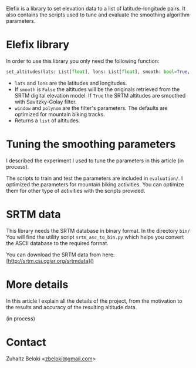 Elefix is a library to set elevation data to a list of latitude-longitude pairs. It also contains the scripts used to tune and evaluate the smoothing algorithm parameters. 


# Elefix library

In order to use this library you only need the following function:

```python
set_altitudes(lats: List[float], lons: List[float], smooth: bool=True, window: int=151, polynom: int=2) -> List[float]
```

- `lats` and `lons` are the latitudes and longitudes.
- If `smooth` is `False` the altitudes will be the originals retrieved from the SRTM digital elevation model. If `True` the SRTM altitudes are smoothed with Savitzky-Golay filter.
- `window` and `polynom` are the filter's parameters. The defaults are optimized for mountain biking tracks.
- Returns a `list` of altitudes.


# Tuning the smoothing parameters

I described the experiment I used to tune the parameters in this article (in process).

The scripts to train and test the parameters are included in `evaluation/`. I optimized the parameters for mountain biking activities. You can optimize them for other type of activities with the scripts provided.


# SRTM data

This library needs the SRTM database in binary format. In the directory `bin/` You will find the utility script `srtm_asc_to_bin.py` which helps you convert the ASCII database to the required format.

You can download the SRTM data from here: [http://srtm.csi.cgiar.org/srtmdata]()


# More details

In this article I explain all the details of the project, from the motivation to the results and accuracy of the resulting altitude data.

(in process)


# Contact

Zuhaitz Beloki \<zbeloki@gmail.com\>
